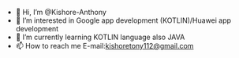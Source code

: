 - 👋 Hi, I’m @Kishore-Anthony
- 👀 I’m interested in Google app development (KOTLIN)/Huawei app development
- 🌱 I’m currently learning KOTLIN language also JAVA
- 📫 How to reach me E-mail:kishoretony112@gmail.com

<!---
Kishore-Anthony/Kishore-Anthony is a ✨ special ✨ repository because its `README.md` (this file) appears on your GitHub profile.
You can click the Preview link to take a look at your changes.
--->
